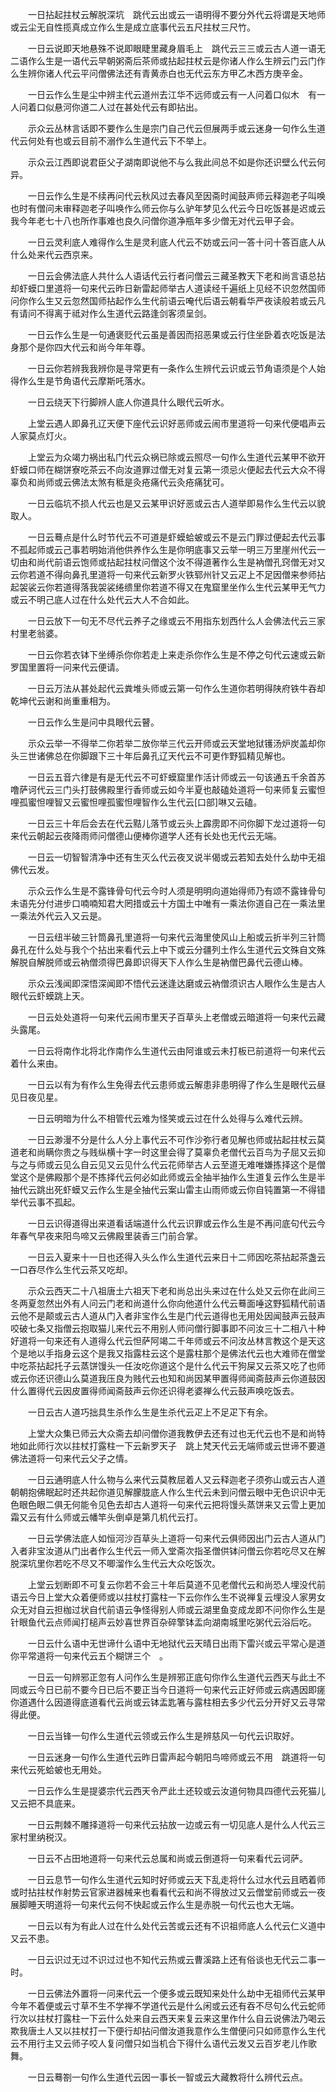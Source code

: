 <!-- { "loadSidebar": true } -->
　　一日拈起拄杖云解脱深坑　跳代云出或云一语明得不要分外代云将谓是天地师或云尘无自性揽真成立作么生是成立底事代云五尺拄杖三尺竹。

　　一日云说即天地悬殊不说即眼睫里藏身眉毛上　跳代云三三或云古人道一语无二语作么生是一语代云早朝粥斋后茶师或拈起拄杖云是你诸人作么生辨云门云门作么生辨你诸人代云平问僧佛法还有青黄赤白也无代云东方甲乙木西方庚辛金。

　　一日云作么生是尘中辨主代云道州去江华不远师或云有一人问着口似木　有一人问着口似悬河你道二人过在甚处代云有即拈出。

　　示众云丛林言话即不要作么生是宗门自己代云但展两手或云迷身一句作么生道代云何处有也或云目前不溺作么生道代云下不举上。

　　示众云江西即说君臣父子湖南即说他不与么我此间总不如是你还识壁么代云何异。

　　一日云作么生是不续再问代云秋风过去春风至因斋时闻鼓声师云释迦老子叫唤也时有僧问未审释迦老子叫唤作么师云你与么驴年梦见么代云今日吃饭甚是迟或云我今年老七十八也所作事难也良久问僧你道净瓶年多少僧无对代云甲子会。

　　一日云灵利底人难得作么生是灵利底人代云不妨或云问一答十问十答百底人从什么处来代云西京来。

　　一日云会佛法底人共什么人语话代云行者问僧云三藏圣教天下老和尚言语总拈却虾蟆口里道将一句来代云昨日新雷起师举古人道读经千遍纸上见经不识忽然国师问你作么生又云忽然国师拈起作么生代前语云唵代后语云朝看华严夜读般若或云凡有请问不得离于祗对作么生道代云路逢剑客须呈剑。

　　一日云作么生是一句通褒贬代云虽是善因而招恶果或云行住坐卧着衣吃饭是法身那个是你四大代云和尚今年年尊。

　　一日云你若辨我我辨你是寻常更有一条作么生辨代云识或云节角语须是个人始得作么生是节角语代云摩斯吒落水。

　　一日云绕天下行脚辨人底人你道具什么眼代云听水。

　　上堂云遇人即鼻孔辽天便下座代云识好恶师或云闹市里道将一句来代便唱声云人家莫点灯火。

　　上堂云为众竭力祸出私门代云众祸已除或云照尽一句作么生道代云某甲不欲开虾蟆口师在糊饼寮吃茶云不向汝道罪过僧无对复云第一须忌火便起去代云大众不得辜负和尚师或云佛法太煞有秪是灸疮痛代云灸疮痛犹可。

　　一日云临坑不损人代云也是又云某甲识好恶或云古人道举即易作么生代云以貌取人。

　　一日云蓦点是什么时节代云不可道是虾蟆蛤蚾或云不是云门罪过便起去代云事不孤起师或云己事若明始消他供养作么生是你明底事又云举一明三万里崖州代云一切由和尚代前语云饱师或拈起拄杖问僧这个汝不得道著作么生是衲僧孔窍僧无对又云你若道不得向鼻孔里道将一句来代云新罗火铁郓州针又云疋上不足因僧来参师拈起袈裟云你若道得落我袈裟绻缋里你若道不得又在鬼窟里坐作么生代云某甲无气力或云不明己底人过在什么处代云大人不合如此。

　　一日云放下一句无不尽代云养子之缘或云不用指东划西什么人会佛法代云三家村里老翁婆。

　　一日云你若衣钵下坐缚杀你你若走上来走杀你作么生是不停之句代云速或云新罗国里置将一问来代云便请。

　　一日云万法从甚处起代云粪堆头师或云第一句作么生道你若明得陕府铁牛吞却乾坤代云谢和尚重重相为。

　　一日云作么生是问中具眼代云瞽。

　　示众云举一不得举二你若举二放你举三代云开师或云天堂地狱镬汤炉炭盖却你头三世诸佛总在你脚跟下三十年后鼻孔辽天代云不可更作野狐精见解也。

　　一日云五音六律是有是无代云不可虾蟆窟里作活计师或云一句该通五千余首苏噜萨诃代云三门头打鼓佛殿里行香师或云如今半夏也敲磕处道将一句来师复云蜜怛哩孤蜜怛哩智又云蜜怛哩孤蜜怛哩智作么生代云[口部]啉又云磕。

　　一日云三十年后会去在代云黠儿落节或云头上霹雳即不问你脚下龙过道将一句来代云朝起云夜降雨师问僧德山便棒你道学人还有长处也无代云无端。

　　一日云一切智智清净中还有生灭么代云夜叉说半偈或云若知去处什么劫中无祖佛代云发。

　　示众云作么生是不露锋骨句代云今时人须是明明向道始得师乃有颂不露锋骨句未语先分付进步口喃喃知君大罔措或云十方国土中唯有一乘法你道自己在一乘法里一乘法外代云入又云是。

　　一日云纽半破三针筒鼻孔里道将一句来代云海里使风山上船或云折半列三针筒鼻孔在什么处与我个个拈出来看代云上中下或云分疆列土作么生道代云文殊自文殊解脱自解脱师或云衲僧须得巴鼻即识得天下人作么生是衲僧巴鼻代云德山棒。

　　示众云浅闻即深悟深闻即不悟代云迷逢达磨或云衲僧须识古人眼作么生是古人眼代云虾蟆跳上天。

　　一日云处处道将一句来代云闹市里天子百草头上老僧或云暗道将一句来代云藏头露尾。

　　一日云将南作北将北作南作么生道代云由阿谁或云未打板已前道将一句来代云着什么来由。

　　一日云以有为有作么生免得去代云患师或云解患非患明得了作么生是眼代云昼见日夜见星。

　　一日云明暗为什么不相管代云难为怪笑或云过在什么处得与么难代云辨。

　　一日云渺漫不分是什么人分上事代云不可作沙弥行者见解也师或拈起拄杖云莫道老和尚瞒你贵之与贱纵横十字一时这里会得了莫辜负老僧代云百鸟为子屈又云抑与之与师或云见么自云见又云见什么代云花师举古人云至道无难唯嫌拣择这个是僧堂这个是佛殿那个是不拣择代云何必如此师或云全抽半抽作么生道复云作么生是半抽代云跳出死虾蟆又云作么生是全抽代云案山雷主山雨师或云你自钝置第一不得错举代云事不孤起。

　　一日云识得道得出来道看话端道什么代云识罪或云作么生是不再问底句代云今年春气早夜来阳鸟啼又云佛殿里装香三门前合掌。

　　一日云入夏来十一日也还得入头么作么生道代云来日十二师因吃茶拈起茶盏云一口吞尽作么生代云茶又吃却。

　　示众云西天二十八祖唐土六祖天下老和尚总出头来过在什么处又云你在此间三冬两夏忽然出外有人问云门老和尚道什么你向他道什么代云蓦面唾这野狐精代前语云他不是颠或云古人道从门入者非宝作么生是门代云道得也无用处因闻鼓声云鼓声咬破七条又指僧云抱取猫儿来代云不用别人师问僧行脚事即不问汝三十二相八十种好道将一句来还有人道得么代云怛萨阿竭二千年师或云不问汝丛林言教这个是天这个是地以手指身云这个是我又指露柱云这个是露柱那个是佛法代云也大难师在僧堂中吃茶拈起托子云蒸饼馒头一任汝吃你道这个是什么代云干狗屎又云茶又吃了也师或云你还识德山么莫道我压良为贱代云也知和尚因某甲置得师闻斋鼓声云你道鼓因什么置得代云因皮置得师闻斋鼓声云你还识得老婆禅么代云鼓声唤吃饭去。

　　一日云古人道巧拙具生杀作么生是生杀代云疋上不足疋下有余。

　　上堂大众集已师云大众斋去却问僧你道我教伊去还有过也无代云也不是和尚特地如此师行次以拄杖打露柱一下云新罗天子　跳上梵天代云无端师或云世谛不要道佛法道将一句来代云父子之情。

　　一日云通明底人什么物与么来代云莫教屈着人又云释迦老子须弥山或云古人道朝朝抱佛眠起时还共起你道见解朦胧底人作么生代云未到问僧云眼中无色识识中无色眼色眼二俱无何能令见色去却古人道将一句来代云把将馒头蒸饼来又云雪上更加霜又云有什么师或云幡竿头倒卓是第几机代云打。

　　一日云学佛法底人如恒河沙百草头上道将一句来代云俱师因出门云古人道从门入者非宝汝道从门出者作么生代云一师入堂斋次指圣僧供钵问僧云你若吃尽又在解脱深坑里你若吃不尽又不唧溜作么生代云大众吃饭次。

　　上堂云划断即不可复云你若不会三十年后莫道不见老僧代云和尚恐人埋没代前语云今日上堂大众着便师或以拄杖打露柱一下云你作么生不说禅复云埋没人家男女众无对自云担枷过状自代前语云争怪得别人师或云湖里鱼变成龙即不问你作么生是针眼鱼代云点师闻打槌声云妙喜世界百杂碎擎钵盂向湖南城里吃粥代云浴后吃。

　　一日云什么语中无世谛什么语中无地狱代云天晴日出雨下雷兴或云平常心是道你平常道将一句来代云五个糊饼三个　。

　　一日云一句辨邪正忽有人问作么生是辨邪正底句你作么生道代云西天与此土不同或云今日已前不要今日已后不要正当今日道将一句来代云正好师或云病遇因即瘥你道遇什么因道得底道看代云尚或云钵盂匙箸与露柱相去多少代云分开好又云寻常得此便。

　　一日云当锋一句作么生道代云领或云作么生是辨慈风一句代云识取好。

　　一日云迷身一句作么生道代云昨日雷声起今朝阳鸟啼师或云不用　跳道将一句来代云死蛤蚾也无用处。

　　一日云作么生是提婆宗代云西天令严此土还较或云汝道何物具四德代云死猫儿又云把不具底来。

　　一日云荆棘不雕择道将一句来代云拈放一边或云有一切见底人是什么人代云三家村里纳税汉。

　　一日云不占田地道将一句来代云总属和尚或云倒道将一句来看代云诃萨。

　　一日云息节一句作么生道代云知时好师或云天下乱走将什么过水代云且晒着师或时拈拄杖作射势云官家进器械来也看看代云和尚不得放过又云僧堂前师或云一夜展脚睡天明道将一句来代云何不快起或云作么生是赤脱一句代云也大无端。

　　一日云以有为有此人过在什么处代云苦或云还有不识祖师底人么代云仁义道中又云不患。

　　一日云识过无过不识过过也不知代云热或云曹溪路上还有俗谈也无代云二事一时。

　　一日云佛法外置将一问来代云一个便多或云既知来处什么劫中无祖师代云某甲今年不着便或云寸草不生不学禅不学道代云是什么闲或云还有吞不尽句么代云蛇师行次以拄杖打露柱一下云什么处来自云西天来复云来这里作什么自云说佛法乃喝云欺我唐土人又以拄杖打一下便行却拈问僧汝道我意作么生僧便问只如师意作么生代云不用行主又云师子咬人复问僧只如当机合下得什么语代云发又云百岁老儿作歌舞。

　　一日云蓦劄一句作么生道代云因一事长一智或云大藏教将什么辨代云点。

